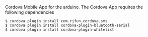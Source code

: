 Cordova Mobile App for the arduino. The Cordova App requires the following dependencies

    $ cordova plugin install com.rjfun.cordova.sms
    $ cordova plugin install cordova-plugin-bluetooth-serial
    $ cordova plugin install cordova-plugin-whitelist
